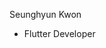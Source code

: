Seunghyun Kwon
- Flutter Developer

<!---
seunghyun-bloom/seunghyun-bloom is a ✨ special ✨ repository because its `README.md` (this file) appears on your GitHub profile.
You can click the Preview link to take a look at your changes.
--->
